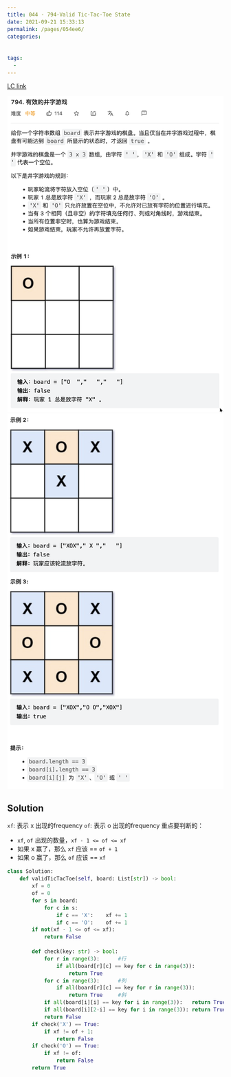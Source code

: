 ```yaml
---
title: 044 - 794-Valid Tic-Tac-Toe State
date: 2021-09-21 15:33:13
permalink: /pages/054ee6/
categories:
  

tags:
  - 
---
```

[LC link](https://leetcode.com/problems/valid-tic-tac-toe-state)

![](https://raw.githubusercontent.com/emmableu/image/master/202208132219043.png)
![](https://raw.githubusercontent.com/emmableu/image/master/202208132219688.png)


## Solution
`xf`: 表示 x 出现的frequency
`of`: 表示 o 出现的frequency
重点要判断的：
  - `xf`, `of` 出现的数量，`xf - 1 <= of <= xf`
  - 如果 x 赢了，那么 `xf` 应该 == `of + 1`
  - 如果 o 赢了，那么 `of` 应该 == `xf`
```python
class Solution:
    def validTicTacToe(self, board: List[str]) -> bool:
        xf = 0
        of = 0
        for s in board:
            for c in s:
                if c == 'X':    xf += 1
                if c == 'O':    of += 1
        if not(xf - 1 <= of <= xf): 
            return False

        def check(key: str) -> bool:
            for r in range(3):      #行
                if all(board[r][c] == key for c in range(3)):
                    return True
            for c in range(3):      #列
                if all(board[r][c] == key for r in range(3)):
                    return True     #斜
            if all(board[i][i] == key for i in range(3)):   return True
            if all(board[i][2-i] == key for i in range(3)): return True
            return False
        if check('X') == True:
            if xf != of + 1:
                return False
        if check('O') == True:
            if xf != of:
                return False
        return True
```
